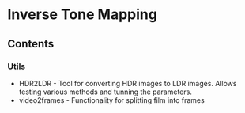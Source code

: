 # Inverse Tone Mapping

## Contents
### Utils
* HDR2LDR - Tool for converting HDR images to LDR images. Allows testing various methods and tunning the parameters. 
* video2frames - Functionality for splitting film into frames

